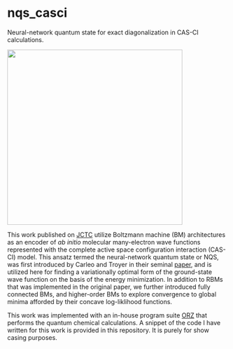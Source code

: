 # nqs_casci
Neural-network quantum state for exact diagonalization in CAS-CI calculations.

<img src="https://github.com/lesterpjy/nqs_casci/blob/master/img/nqs_.png" width="400">

This work published on [JCTC](https://pubs.acs.org/doi/10.1021/acs.jctc.9b01132) utilize Boltzmann machine (BM) architectures as an encoder of *ab initio* molecular many-electron wave functions represented with the complete active space configuration interaction (CAS-CI) model. This ansatz termed the neural-network quantum state or NQS, was first introduced by Carleo and Troyer in their seminal [paper](https://arxiv.org/abs/1606.02318), and is utilized here for finding a variationally optimal form of the ground-state wave function on the basis of the energy minimization. In addition to RBMs that was implemented in the original paper, we further introduced fully connected BMs, and higher-order BMs to explore convergence to global minima afforded by their concave log-liklihood functions.

This work was implemented with an in-house program suite [ORZ](https://doi.org/10.1002/qua.24808) that performs the quantum chemical calculations. A snippet of the code I have written for this work is provided in this repository. It is purely for show casing purposes.
